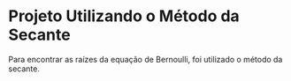 # Projeto Utilizando o Método da Secante
Para encontrar as raízes da equação de Bernoulli, foi utilizado o método da secante.
